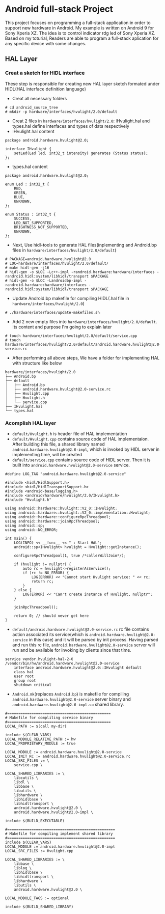 # Android full-stack Project
This project focuses on programming a full-stack application in order to support new hardware in Android. My example is written on Android 9 for Sony Xperia XZ. The idea is to control indicator rdg led of Sony Xperia XZ. Based on my toturial, Readers are able to program a full-stack aplication for any specific device with some changes.
## HAL Layer
### Creat a sketch for HIDL interface
These step is responsible for creating new HAL layer sketch formated under HIDL(HAL interface definition language)
- Creat all necessary folders
```
# cd android_source_tree
# mkdir -p hardware/interfaces/hvulight/2.0/default
```
- Creat 2 files in ```hardware/interfaces/hvulight/2.0```: IHvulight.hal and types.hal define interfaces and types of data respectively
- IHvulight.hal content
```
package android.hardware.hvulight@2.0;

interface IHvulight {
    setLed(Led led, int32_t intensity) generates (Status status);
};
```
- types.hal content
```
package android.hardware.hvulight@2.0;

enum Led : int32_t {
    RED,
    GREEN,
    BLUE,
    UNKNOWN,
};

enum Status : int32_t {
    SUCCESS,
    LED_NOT_SUPPORTED,
    BRIGHTNESS_NOT_SUPPORTED,
    UNKNOWN,
};
```
- Next, Use hidl-tools to generate HAL files(inplementing and Android.bp files in ```hardware/interfaces/hvulight/2.0/default```)
```
# PACKAGE=android.hardware.hvulight@2.0
# LOC=hardware/interfaces/hvulight/2.0/default/
# make hidl-gen -j16
# hidl-gen -o $LOC -Lc++-impl -randroid.hardware:hardware/interfaces -randroid.hidl:system/libhidl/transport $PACKAGE
# hidl-gen -o $LOC -Landroidbp-impl -randroid.hardware:hardware/interfaces -randroid.hidl:system/libhidl/transport $PACKAGE
```
- Update Android.bp makefile for compiling HIDL(.hal file in ```hardware/interfaces/hvulight/2.0```)
```
# ./hardware/interfaces/update-makefiles.sh
```
- Add 2 new empty files into ```hardware/interfaces/hvulight/2.0/default```. Its content and purpose I'm going to explain later
```
# touch hardware/interfaces/hvulight/2.0/default/service.cpp
# touch hardware/interfaces/hvulight/2.0/default/android.hardware.hvulight@2.0-service.rc
```
- After performing all above steps, We have a folder for implementing HAL with structure like below
```
hardware/interfaces/hvulight/2.0
├── Android.bp
├── default
│   ├── Android.bp
│   ├── android.hardware.hvulight@2.0-service.rc
│   ├── Hvulight.cpp
│   ├── Hvulight.h
│   └── service.cpp
├── IHvulight.hal
└── types.hal
```
### Acomplish HAL layer
- ```default/Hvulight.h``` is header file of HAL implementation
- ```default/Hvulight.cpp``` contains source code of HAL implementaion. After building this file, a shared library named ```android.hardware.hvulight@2.0-impl```, which is invoked by HIDL server in implementing time, will be created
- ```default/service.cpp``` contains source code of HIDL server. Then it is built into ```android.hardware.hvulight@2.0-service``` service.
```
#define LOG_TAG "android.hardware.hvulight@2.0-service"

#include <hidl/HidlSupport.h>
#include <hidl/HidlTransportSupport.h>
#include <android-base/logging.h>
#include <android/hardware/hvulight/2.0/IHvulight.h>
#include "Hvulight.h"

using android::hardware::hvulight::V2_0::IHvulight;
using android::hardware::hvulight::V2_0::implementation::Hvulight;
using android::hardware::configureRpcThreadpool;
using android::hardware::joinRpcThreadpool;
using android::sp;
using android::NO_ERROR;

int main() {
    LOG(INFO) << __func__ << " : Start HAL";
    android::sp<IHvulight> hvulight = Hvulight::getInstance();

    configureRpcThreadpool(1, true /*callerWillJoin*/);

    if (hvulight != nullptr) {
        auto rc = hvulight->registerAsService();
        if (rc != NO_ERROR) {
            LOG(ERROR) << "Cannot start Hvulight service: " << rc;
            return rc;
        }
    } else {
        LOG(ERROR) << "Can't create instance of Hvulight, nullptr";
    }

    joinRpcThreadpool();

    return 0; // should never get here
}
```
- ```default/android.hardware.hvulight@2.0-service.rc``` rc file contains action associated its service(which is ```android.hardware.hvulight@2.0-service``` in this case) and it will be parsed by init process. Having parsed and run this rc file, ```android.hardware.hvulight@2.0-service``` server will run and be available for invoking by clients since that time.
```
service vendor.hvulight-hal-2-0 /vendor/bin/hw/android.hardware.hvulight@2.0-service
    interface android.hardware.hvulight@2.0::IHvulight default
    class hal
    user root
    group root
    shutdown critical
```
- ```Android.mk```(replaces ```Android.bp```) is makefile for compiling ```android.hardware.hvulight@2.0-service``` server binary and ```android.hardware.hvulight@2.0-impl.so``` shared library.
```
#===============================================
# Makefile for compliling service binary
#===============================================
LOCAL_PATH := $(call my-dir)

include $(CLEAR_VARS)
LOCAL_MODULE_RELATIVE_PATH := hw
LOCAL_PROPRIETARY_MODULE := true

LOCAL_MODULE := android.hardware.hvulight@2.0-service
LOCAL_INIT_RC := android.hardware.hvulight@2.0-service.rc
LOCAL_SRC_FILES := \
    service.cpp \

LOCAL_SHARED_LIBRARIES := \
    libcutils \
    libdl \
    libbase \
    libutils \
    libhardware \
    libhidlbase \
    libhidltransport \
    android.hardware.hvulight@2.0 \
    android.hardware.hvulight@2.0-impl \

include $(BUILD_EXECUTABLE)

#=================================================
# Makefile for compiling implement shared library
#=================================================
include $(CLEAR_VARS)
LOCAL_MODULE := android.hardware.hvulight@2.0-impl
LOCAL_SRC_FILES := Hvulight.cpp

LOCAL_SHARED_LIBRARIES := \
    libbase \
    liblog \
    libhidlbase \
    libhidltransport \
    libhardware \
    libutils \
    android.hardware.hvulight@2.0 \

LOCAL_MODULE_TAGS := optional

include $(BUILD_SHARED_LIBRARY)
```




